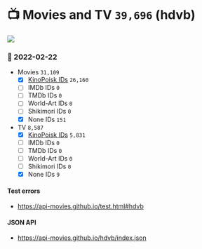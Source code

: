 # :tv: Movies and TV `39,696` (hdvb)

<a href="https://API-Movies.github.io"><img src="https://API-Movies.github.io/banner.png?cache"></a>

### :date: 2022-02-22
- Movies `31,109`
  - [x] <a href="https://API-Movies.github.io/hdvb/movie_kinopoisk_ids.json">KinoPoisk IDs</a> `26,160`
  - [ ] IMDb IDs `0`
  - [ ] TMDb IDs `0`
  - [ ] World-Art IDs `0`
  - [ ] Shikimori IDs `0`
  - [x] None IDs `151`
- TV `8,587`
  - [x] <a href="https://API-Movies.github.io/hdvb/tv_kinopoisk_ids.json">KinoPoisk IDs</a> `5,831`
  - [ ] IMDb IDs `0`
  - [ ] TMDb IDs `0`
  - [ ] World-Art IDs `0`
  - [ ] Shikimori IDs `0`
  - [x] None IDs `9`
#### Test errors
- <a href='https://api-movies.github.io/test.html#hdvb'>https://api-movies.github.io/test.html#hdvb</a>
#### JSON API
- <a href='https://api-movies.github.io/hdvb/index.json'>https://api-movies.github.io/hdvb/index.json</a>
